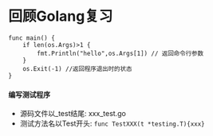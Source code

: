 # 回顾Golang复习
```
func main() {
	if len(os.Args)>1 {
		fmt.Println("hello",os.Args[1]) // 返回命令行参数
	}
	os.Exit(-1) //返回程序退出时的状态
}
```
#### 编写测试程序
- 源码文件以_test结尾: xxx_test.go
- 测试方法名以Test开头: `func TestXXX(t *testing.T){xxx}`